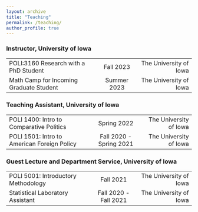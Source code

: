 ```yaml
---
layout: archive
title: "Teaching"
permalink: /teaching/
author_profile: true
---
```


### Instructor, University of Iowa
|  |  |  |
|:---------------------------------------|:------------:|-----------------------:|
|POLI:3160 Research with a PhD Student  | Fall 2023  | The University of Iowa|
|Math Camp for Incoming Graduate Student| Summer 2023| The University of Iowa|

### Teaching Assistant, University of Iowa
|  |  |  |
|:--------------------------------------------|:-------------------------:|------------------------:|
|POLI 1400: Intro to Comparative Politics    | Spring 2022             | The University of Iowa |
|POLI 1501: Intro to American Foreign Policy | Fall 2020 - Spring 2021 | The University of Iowa |

### Guest Lecture and Department Service, University of Iowa
|  |  |  |
|:------------------------------------|:-----------------------:|------------------------:|
|POLI 5001: Introductory Methodology | Fall 2021             | The University of Iowa |
|Statistical Laboratory Assistant    | Fall 2020 - Fall 2021 | The University of Iowa |

